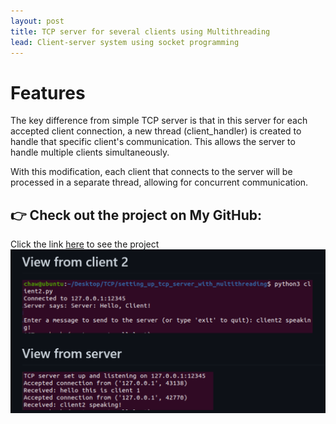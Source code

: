 ```yaml
---
layout: post
title: TCP server for several clients using Multithreading
lead: Client-server system using socket programming
---
```

# Features
The key difference from simple TCP server is that in this server for each accepted client connection, a new thread (client_handler) is created to handle that specific client's communication. This allows the server to handle multiple clients simultaneously.

With this modification, each client that connects to the server will be processed in a separate thread, allowing for concurrent communication.

## 👉 Check out the project on My GitHub: 
Click the link [here](https://github.com/chaw-thiri/Computer-Network/tree/main/TCP/setting_up_tcp_server_with_multithreading) to see the project
![Sample img](image-1.png)
